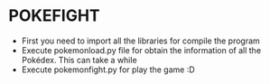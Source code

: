 # POKEFIGHT
- First you need to import all the libraries for compile the program
- Execute pokemonload.py file for obtain the information of all the Pokédex. This can take a while
- Execute pokemonfight.py for play the game :D